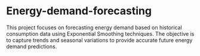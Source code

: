 # Energy-demand-forecasting
This project focuses on forecasting energy demand based on historical consumption data using Exponential Smoothing techniques. The objective is to capture trends and seasonal variations to provide accurate future energy demand predictions.
